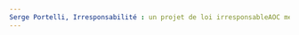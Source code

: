 ```yaml
---
Serge Portelli, Irresponsabilité : un projet de loi irresponsableAOC media - Analyse Opinion Critique, 2021, p.. URL: zotero://select/items/@PortelliIrresponsabiliteprojetloi2021
---
```



